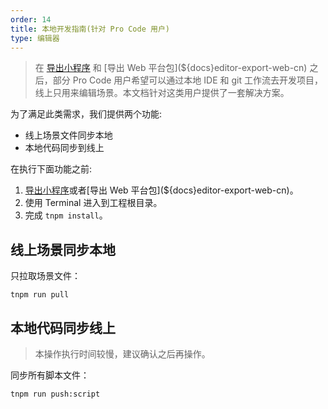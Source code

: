 ```yaml
---
order: 14
title: 本地开发指南(针对 Pro Code 用户)
type: 编辑器
---
```


> 在 [导出小程序](${docs}editor-export-minprogram-cn) 和 [导出 Web 平台包](${docs}editor-export-web-cn) 之后，部分 Pro Code 用户希望可以通过本地 IDE 和 git 工作流去开发项目，线上只用来编辑场景。本文档针对这类用户提供了一套解决方案。

为了满足此类需求，我们提供两个功能:

- 线上场景文件同步本地
- 本地代码同步到线上

在执行下面功能之前:

1. [导出小程序](${docs}editor-export-minprogram-cn)或者[导出 Web 平台包](${docs}editor-export-web-cn)。
2. 使用 Terminal 进入到工程根目录。
3. 完成 `tnpm install`。

## 线上场景同步本地

只拉取场景文件：

```shell
tnpm run pull
```

## 本地代码同步线上

> 本操作执行时间较慢，建议确认之后再操作。

同步所有脚本文件：

```shell
tnpm run push:script
```
